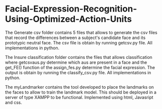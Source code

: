 # Facial-Expression-Recognition-Using-Optimized-Action-Units

The Generate csv folder contains 5 files that allows to generate the csv files that record the differences between a subject's candidate face and its prototypic 
neutral face. The csv file is obtain by running getcsv.py file. All implementations in python.

The Insure classification folder contains the files that allows classification where getcsvaus.py determine which aus are present in a face and the get_FE() function
of the assign_fes.py determine the facial expression. The output is obtain by running the classify_csv.py file. All implementations in python.

The myLandmarker contains the tool developed to place the landmarks on the faces to allow to train the landmark model. This should be deployed in a server of type 
XAMPP to be functional. Implemented using html, Javasript and css.

